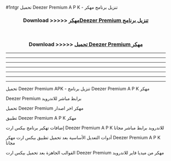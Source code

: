 #1ntgr تحميل Deezer Premium  A P K - تنزيل برنامج مهكر



<div align="center">
<h3>Download >>>>> <a href="https://runaway1.web.app/?sq=Deezer Premium ">مهكرDeezer Premium  تنزيل برنامج</a></h3><br>

<h3>Download >>>>> <a href="https://runaway1.web.app/?sq=Deezer Premium ">تحميل Deezer Premium  مهكر</a></h3>
</div>


----------------------------------------------------------

----------------------------------------------------------

----------------------------------------------------------

----------------------------------------------------------

----------------------------------------------------------

----------------------------------------------------------

----------------------------------------------------------

تحميل Deezer Premium  APK - تنزيل برنامج Deezer Premium  A P K مهكر

Deezer Premium  برابط مباشر للاندرويد

تحميل Deezer Premium  مهكر اخر اصدار

تطبيق Deezer Premium  A P K مهكر

إضافات تهكير برنامج بيكس ارت Deezer Premium  A P K للاندرويد برابط مباشر مجانا

أدوات التعديل الأساسية بعد تحميل تطبيق بيكس ارت مهكر Deezer Premium  A P K مجانا

القوالب الجاهزة بعد تحميل بيكس ارت Deezer Premium  مهكر من ميديا فاير للاندرويد


